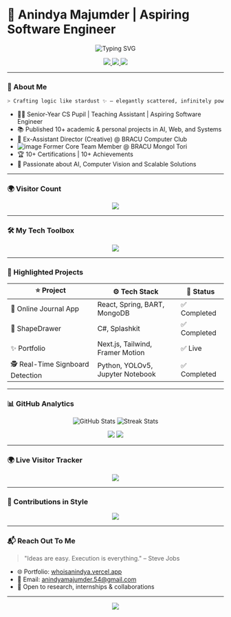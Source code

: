 # 🚀 Anindya Majumder | Aspiring Software Engineer

<p align="center">
  <img src="https://readme-typing-svg.demolab.com?font=Fira+Code&size=25&duration=3000&pause=1000&center=true&vCenter=true&width=600&lines=Welcome+to+my+Tech+Universe!;Aspiring+Software+Engineer+%7C+Computer+Vision+Enthusiast" alt="Typing SVG" />
</p>

<p align="center">
  <a href="https://whoisanindya.vercel.app">
    <img src="https://img.shields.io/badge/Portfolio-%2300bfff.svg?&style=for-the-badge&logo=firefox&logoColor=white" />
  </a>
  <a href="mailto:anindyamajumder.54@gmail.com">
    <img src="https://img.shields.io/badge/Gmail-%23EA4335.svg?&style=for-the-badge&logo=gmail&logoColor=white" />
  </a>
  <a href="https://www.linkedin.com/in/anindyamajumder">
    <img src="https://img.shields.io/badge/LinkedIn-%230077B5.svg?&style=for-the-badge&logo=linkedin&logoColor=white" />
  </a>
</p>

---

### 🧠 About Me

```bash
> Crafting logic like stardust ✨ — elegantly scattered, infinitely powerful, and lighting up the tech cosmos.
```

- 🧑‍🎓 Senior-Year CS Pupil | Teaching Assistant | Aspiring Software Engineer  
- 📚 Published 10+ academic & personal projects in AI, Web, and Systems  
- 💼 Ex-Assistant Director (Creative) @ BRACU Computer Club
- ![image](https://github.com/user-attachments/assets/224d87b6-d07c-4e3c-8f8e-716b31a1f5fc) Former Core Team Member @ BRACU Mongol Tori
- 🏆 10+ Certifications | 10+ Achievements   
- 💬 Passionate about AI, Computer Vision and Scalable Solutions

---

### 🌍 Visitor Count

<p align="center">
  <img src="https://komarev.com/ghpvc/?username=AnindyaMajumder&label=Profile+Visits&color=0e75b6&style=flat-square" />
</p>

---

### 🛠️ My Tech Toolbox

<p align="center">
  <img src="https://skillicons.dev/icons?i=java,py,c,cpp,react,nextjs,tailwind,js,ts,html,css,spring,mongodb,fastapi,git,linux,vscode&perline=8" />
</p>

---

### 🚀 Highlighted Projects

| ⭐ Project | ⚙️ Tech Stack | 📌 Status |
|--------|------------|--------|
| 📔 Online Journal App | React, Spring, BART, MongoDB | ✅ Completed |
| 💠 ShapeDrawer | C#, Splashkit | ✅ Completed |
| ✨ Portfolio | Next.js, Tailwind, Framer Motion | ✅ Live |
| 🕵️ Real-Time Signboard Detection | Python, YOLOv5, Jupyter Notebook | ✅ Completed |

---

### 📊 GitHub Analytics

<p align="center">
  <img src="https://github-readme-stats.vercel.app/api?username=AnindyaMajumder&show_icons=true&theme=tokyonight&hide_border=true" alt="GitHub Stats" />
  <img src="https://github-readme-streak-stats.herokuapp.com/?user=AnindyaMajumder&theme=tokyonight&hide_border=true" alt="Streak Stats" />
</p>

<p align="center">
  <img src="https://github-profile-summary-cards.vercel.app/api/cards/repos-per-language?username=AnindyaMajumder&theme=tokyonight" />
  <img src="https://github-profile-summary-cards.vercel.app/api/cards/most-commit-language?username=AnindyaMajumder&theme=tokyonight" />
</p>

---

### 🌍 Live Visitor Tracker

<p align="center">
  <img src="https://komarev.com/ghpvc/?username=AnindyaMajumder&label=Profile+Visits&color=0e75b6&style=flat-square" />
</p>

---

### 🌈 Contributions in Style

<p align="center">
  <img src="https://github-readme-activity-graph.vercel.app/graph?username=AnindyaMajumder&theme=react-dark&hide_border=true&area=true" />
</p>

---

### 📬 Reach Out To Me

> "Ideas are easy. Execution is everything." – Steve Jobs

- 🌐 Portfolio: [whoisanindya.vercel.app](https://whoisanindya.vercel.app)  
- 📧 Email: anindyamajumder.54@gmail.com  
- 💼 Open to research, internships & collaborations

---

<p align="center">
  <img src="https://capsule-render.vercel.app/api?type=waving&color=gradient&height=100&section=footer" />
</p>


